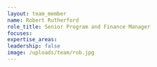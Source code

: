 ```yaml
---
layout: team_member
name: Robert Rutherford
role_title: Senior Program and Finance Manager
focuses:
expertise_areas:
leadership: false
image: /uploads/team/rob.jpg
---
```


